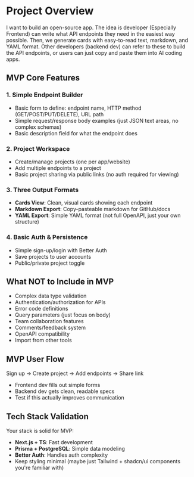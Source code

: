 # Project Overview

I want to build an open-source app. The idea is developer (Especially Frontend) can write what API endpoints they need in the easiest way possible. Then, we generate cards with easy-to-read text, markdown, and YAML format. Other developers (backend dev) can refer to these to build the API endpoints, or users can just copy and paste them into AI coding apps.

## MVP Core Features

### 1. Simple Endpoint Builder

- Basic form to define: endpoint name, HTTP method (GET/POST/PUT/DELETE), URL path
- Simple request/response body examples (just JSON text areas, no complex schemas)
- Basic description field for what the endpoint does

### 2. Project Workspace

- Create/manage projects (one per app/website)
- Add multiple endpoints to a project
- Basic project sharing via public links (no auth required for viewing)

### 3. Three Output Formats

- **Cards View**: Clean, visual cards showing each endpoint
- **Markdown Export**: Copy-pasteable markdown for GitHub/docs
- **YAML Export**: Simple YAML format (not full OpenAPI, just your own structure)

### 4. Basic Auth & Persistence

- Simple sign-up/login with Better Auth
- Save projects to user accounts
- Public/private project toggle

## What NOT to Include in MVP

- Complex data type validation
- Authentication/authorization for APIs
- Error code definitions
- Query parameters (just focus on body)
- Team collaboration features
- Comments/feedback system
- OpenAPI compatibility
- Import from other tools

## MVP User Flow

Sign up → Create project → Add endpoints → Share link

- Frontend dev fills out simple forms
- Backend dev gets clean, readable specs
- Test if this actually improves communication

## Tech Stack Validation

Your stack is solid for MVP:

- **Next.js + TS**: Fast development
- **Prisma + PostgreSQL**: Simple data modeling
- **Better Auth**: Handles auth complexity
- Keep styling minimal (maybe just Tailwind + shadcn/ui components you're familiar with)
